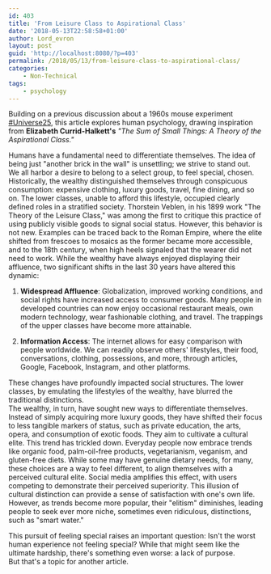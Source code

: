 ```yaml
---
id: 403
title: 'From Leisure Class to Aspirational Class'
date: '2018-05-13T22:58:58+01:00'
author: Lord_evron
layout: post
guid: 'http://localhost:8080/?p=403'
permalink: /2018/05/13/from-leisure-class-to-aspirational-class/
categories:
    - Non-Technical
tags:
    - psychology
---
```


Building on a previous discussion about a 1960s mouse experiment [\#Universe25](/2018/04/25/universe-25-the-fall-of-the-utopian-dream/), 
this article explores human psychology, drawing inspiration from **Elizabeth Currid-Halkett's** *"The Sum of Small Things: A Theory of the Aspirational Class."*


Humans have a fundamental need to differentiate themselves. The idea of being just "another brick in the wall" is unsettling; we strive to stand out.  
We all harbor a desire to belong to a select group, to feel special, chosen.
Historically, the wealthy distinguished themselves through conspicuous consumption: expensive clothing, luxury goods, travel, fine dining, and so on. 
The lower classes, unable to afford this lifestyle, occupied clearly defined roles in a stratified society.
Thorstein Veblen, in his 1899 work "The Theory of the Leisure Class," was among the first to critique this practice of using publicly visible goods 
to signal social status.  However, this behavior is not new.  Examples can be traced back to the Roman Empire, where the elite shifted from frescoes 
to mosaics as the former became more accessible, and to the 18th century, when high heels signaled that the wearer did not need to work.
While the wealthy have always enjoyed displaying their affluence, two significant shifts in the last 30 years have altered this dynamic:

1. **Widespread Affluence**: Globalization, improved working conditions, and social rights have increased access to consumer goods.  Many people in developed countries can now enjoy occasional restaurant meals, own modern technology, wear fashionable clothing, and travel.  The trappings of the upper classes have become more attainable.

2. **Information Access**: The internet allows for easy comparison with people worldwide.  We can readily observe others' lifestyles, their food, conversations, clothing, possessions, and more, through articles, Google, Facebook, Instagram, and other platforms.

These changes have profoundly impacted social structures.  The lower classes, by emulating the lifestyles of the wealthy, have blurred the traditional distinctions.  
The wealthy, in turn, have sought new ways to differentiate themselves.  Instead of simply acquiring more luxury goods, 
they have shifted their focus to less tangible markers of status, such as private education, the arts, opera, and consumption of exotic foods. 
They aim to cultivate a cultural elite.
This trend has trickled down.  Everyday people now embrace trends like organic food, palm-oil-free products, vegetarianism, veganism, and gluten-free diets. 
While some may have genuine dietary needs, for many, these choices are a way to feel different, to align themselves with a perceived cultural elite. 
Social media amplifies this effect, with users competing to demonstrate their perceived superiority. 
This illusion of cultural distinction can provide a sense of satisfaction with one's own life. 
However, as trends become more popular, their "elitism" diminishes, leading people to seek ever more niche, sometimes even ridiculous, distinctions, such as "smart water."

This pursuit of feeling special raises an important question: Isn't the worst human experience not feeling special? 
While that might seem like the ultimate hardship, there's something even worse: a lack of purpose.  
But that's a topic for another article.
